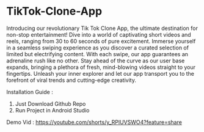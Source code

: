 # TikTok-Clone-App

Introducing our revolutionary Tik Tok Clone App, the ultimate destination for non-stop entertainment!
Dive into a world of captivating short videos and reels, ranging from 30 to 60 seconds of pure excitement. 
Immerse yourself in a seamless swiping experience as you discover a curated selection of limited but electrifying content. 
With each swipe, our app guarantees an adrenaline rush like no other. Stay ahead of the curve as our user base expands,
bringing a plethora of fresh, mind-blowing videos straight to your fingertips. 
Unleash your inner explorer and let our app transport you to the forefront of viral trends and cutting-edge creativity.

Installation Guide :
1. Just Download Github Repo
2. Run Project in Android Studio

Demo Vid : https://youtube.com/shorts/y_RPlUVSWO4?feature=share

